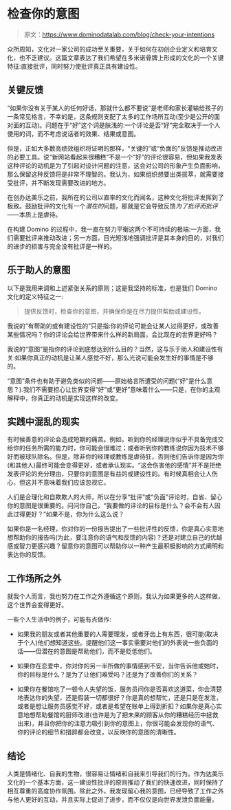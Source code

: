 # 检查你的意图

> 原文：<https://www.dominodatalab.com/blog/check-your-intentions>

众所周知，文化对一家公司的成功至关重要，关于如何在初创企业定义和培育文化，也不乏建议。这篇文章表达了我们希望在多米诺骨牌上形成的文化的一个关键特征:直接批评，同时努力使批评真正具有建设性。

## 关键反馈

“如果你没有关于某人的任何好话，那就什么都不要说”是老师和家长灌输给孩子的一条常见格言，不幸的是，这条规则支配了太多的工作场所互动(至少是公开的面对面的互动)。问题在于“好”这个词是肤浅的:一个评论是否“好”完全取决于一个人使用的词，而不考虑说话者的效果、结果或意图。

但是，正如大多数高绩效组织将证明的那样，“关键的”或“负面的”反馈是推动改进的必要工具。说“新网站看起来很糟糕”不是一个“好”的评论很容易，但如果我发表这种评论的动机是为了引起对设计问题的注意，这会对公司的形象产生负面影响，那么保留这种反馈将是非常不理智的。我认为，如果组织想要出类拔萃，就需要接受批评，并不断发现需要改进的地方。

在创办达美乐之前，我所在的公司以直率的文化而闻名，这种文化将批评发挥到了极致。鼓励批评的文化有一个*潜在的*问题，那就是它会导致反馈*为了批评而批评*——本质上是虐待。

在构建 Domino 的过程中，我一直在努力平衡这两个不可持续的极端:一方面，我们需要批评来推动改进；另一方面，目光短浅地强调批评是其本身的目的，对我们的进步的损害与完全没有批评是一样的。

## 乐于助人的意图

以下是我用来调和上述紧张关系的原则；这是我坚持的标准，也是我们 Domino 文化的定义特征之一:

> 提供反馈时，检查你的意图，并确保你是在尽力提供帮助或建设性。

我说的“有帮助的或有建设性的”只是指:你的评论可能会让某人过得更好，或改善某些情况吗？你的评论会给世界带来什么样的新局面，会比现在的世界更好吗？

我说的“意图”是指你的评论到底想达到什么目的？当然，这与乐于助人和建设性有关:如果你真正的动机是让某人感觉不好，那么光说可能会发生好的事情是不够的。

“意图”条件也有助于避免类似的问题——原始格言所遭受的问题(“好”是什么意思？).我们不需要担心让世界变得“好”或“更好”意味着什么——只是，在你的主观解释中，你真正的动机是实现这样的改变。

## 实践中混乱的现实

有时候善意的评论会造成短期的痛苦。例如，听到你的经理说你似乎不具备完成交给你的任务所需的能力时，你可能会很难过；或者听到你的教练说你因为技术不够好而被球队除名。但是，除非你的经理或教练是虐待狂，否则他们告诉你是因为你(和其他人)最终可能会变得更好，或者承认现实。“这会伤害他的感情”并不是拒绝发表评论的充分理由，只要你的意图是有益的或建设性的。有时候真相会让人伤心，但这并不意味着我们应该忽视它。

人们是合理化和自欺欺人的大师，所以在分享“批评”或“负面”评论时，自省、留心你的意图是很重要的。问问你自己，“我要做的评论的目标是什么？会不会有人因此过得更好？”如果不是，你为什么这么说？

如果你是一名经理，你对你的一份报告提出了一些批评性的反馈，你是真心实意地想帮助你的报告吗(为此，要注意你的语气和反馈的内容)？还是对建立自己的优越感或智力更感兴趣？留意你的意图可以帮助你以一种产生最积极影响的方式阐明和表达你的反馈。

## 工作场所之外

就我个人而言，我也努力在工作之外遵循这个原则，我认为如果更多的人这样做，这个世界会变得更好。

一些个人生活中的例子，可能有点做作:

*   如果我的朋友或者其他重要的人需要理发，或者牙齿上有东西，很可能(取决于个人)他们想知道这些。提醒他们这一事实需要对他们的外表说一些负面的话——但潜在的意图是帮助他们，而不是贬低他们。
*   如果你在恋爱中，你对你的另一半所做的事情感到不安，当你告诉他或她时，你的目标是什么？是为了让他们难受吗？还是为了改善你们的关系？

*   如果你在餐馆吃了一顿令人失望的饭，服务员问你是否喜欢这道菜，你会清楚地表达你的失望，还是假装一切都很好？你是真的想帮忙，还是只是在发泄，或者是想让服务员感觉不好，或者是希望在账单上得到折扣？如果你是真心实意地想帮助餐馆的厨师改进(也许是为了把未来的顾客从你的糟糕经历中拯救出来)，并且你把你的注意力吸引到你的意图上，你很可能会发现你的语气、你的评论的细节和措辞都会改变，以反映你的意图的清晰性。

## 结论

人类是情绪化、自我的生物，很容易让情绪和自我来引导我们的行为。作为达美乐文化的一个基本方面，这一建设性批评的原则推动了我们的快速改进，同时保持了相互尊重的高度协作氛围。除此之外，我发现留心我的意图，已经导致了工作之外与他人更好的互动，并且实际上促进了进步，而不仅仅是向世界发泄负面能量。